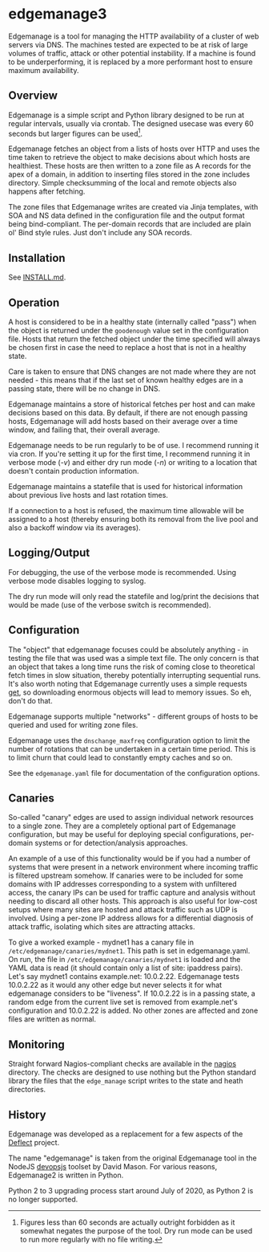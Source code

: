 edgemanage3
========

Edgemanage is a tool for managing the HTTP availability of a cluster of
web servers via DNS. The machines tested are expected to be at risk of
large volumes of traffic, attack or other potential instability. If a
machine is found to be underperforming, it is replaced by a more
performant host to ensure maximum availability.

Overview
--------

Edgemanage is a simple script and Python library designed to be run at
regular intervals, usually via crontab. The designed usecase was every
60 seconds but larger figures can be used[^1].

Edgemanage fetches an object from a lists of hosts over HTTP and uses
the time taken to retrieve the object to make decisions about which
hosts are healthiest. These hosts are then written to a zone file as A
records for the apex of a domain, in addition to inserting files
stored in the zone includes directory. Simple checksumming of the
local and remote objects also happens after fetching.

The zone files that Edgemanage writes are created via Jinja templates,
with SOA and NS data defined in the configuration file and the output
format being bind-compliant. The per-domain records that are included
are plain ol' Bind style rules. Just don't include any SOA records.

Installation
--------
See [INSTALL.md](https://github.com/equalitie/edgemanage/blob/master/INSTALL.md).

Operation
--------

A host is considered to be in a healthy state (internally called
"pass") when the object is returned under the `goodenough` value set
in the configuration file. Hosts that return the fetched object under
the time specified will always be chosen first in case the need to
replace a host that is not in a healthy state.

Care is taken to ensure that DNS changes are not made where they are
not needed - this means that if the last set of known healthy edges
are in a passing state, there will be no change in DNS.

Edgemanage maintains a store of historical fetches per host and can
make decisions based on this data. By default, if there are not enough
passing hosts, Edgemanage will add hosts based on their average over a
time window, and failing that, their overall average.

Edgemanage needs to be run regularly to be of use. I recommend running
it via cron. If you're setting it up for the first time, I recommend
running it in verbose mode (*-v*) and either dry run mode (*-n*) or
writing to a location that doesn't contain production information.

Edgemanage maintains a statefile that is used for historical
information about previous live hosts and last rotation times.

If a connection to a host is refused, the maximum time allowable will
be assigned to a host (thereby ensuring both its removal from the live
pool and also a backoff window via its averages).

Logging/Output
--------

For debugging, the use of the verbose mode is recommended. Using
verbose mode disables logging to syslog.

The dry run mode will only read the statefile and log/print the
decisions that would be made (use of the verbose switch is
recommended).

Configuration
--------

The "object" that edgemanage focuses could be absolutely anything - in
testing the file that was used was a simple text file. The only
concern is that an object that takes a long time runs the risk of
coming close to theoretical fetch times in slow situation, thereby
potentially interrupting sequential runs. It's also worth noting that
Edgemanage currently uses a simple requests
[get](http://docs.python-requests.org/en/latest/api/#requests.get), so
downloading enormous objects will lead to memory issues. So eh, don't
do that.

Edgemanage supports multiple "networks" - different groups of hosts to
be queried and used for writing zone files.

Edgemanage uses the `dnschange_maxfreq` configuration option to limit
the number of rotations that can be undertaken in a certain time
period. This is to limit churn that could lead to constantly empty
caches and so on.

See the `edgemanage.yaml` file for documentation of the configuration
options.

Canaries
-------

So-called "canary" edges are used to assign individual network
resources to a single zone. They are a completely optional part of
Edgemanage configuration, but may be useful for deploying special
configurations, per-domain systems or for detection/analysis
approaches.

An example of a use of this functionality would be if you had a number
of systems that were present in a network environment where incoming
traffic is filtered upstream somehow. If canaries were to be included
for some domains with IP addresses corresponding to a system with
unfiltered access, the canary IPs can be used for traffic capture and
analysis without needing to discard all other hosts. This approach is
also useful for low-cost setups where many sites are hosted and attack
traffic such as UDP is involved. Using a per-zone IP address allows
for a differential diagnosis of attack traffic, isolating which sites
are attracting attacks.

To give a worked example - mydnet1 has a canary file in
```/etc/edgemanage/canaries/mydnet1```. This path is set in
edgemanage.yaml. On run, the file in
```/etc/edgemanage/canaries/mydnet1``` is loaded and the YAML data is
read (it should contain only a list of site: ipaddress pairs). Let's
say mydnet1 contains example.net: 10.0.2.22. Edgemanage
tests 10.0.2.22 as it would any other edge but never selects it for
what edgemanage considers to be "liveness". If
10.0.2.22 is in a passing state, a random edge from the current live
set is removed from example.net's configuration and 10.0.2.22 is
added. No other zones are affected and zone files are written as
normal.

Monitoring
--------

Straight forward Nagios-compliant checks are available in the
[nagios](nagios) directory. The checks are designed to use
nothing but the Python standard library the files that the
`edge_manage` script writes to the state and heath directories.

History
--------

Edgemanage was developed as a replacement for a few aspects of the
[Deflect](https://deflect.ca) project.

The name "edgemanage" is taken from the original Edgemanage tool in
the NodeJS [devopsjs](https://github.com/equalitie/devopsjs) toolset
by David Mason. For various reasons, Edgemanage2 is written in Python.

[^1]: Figures less than 60 seconds are actually outright forbidden as
it somewhat negates the purpose of the tool. Dry run mode can be used
to run more regularly with no file writing.

Python 2 to 3 upgrading process start around July of 2020, as Python 2
is no longer supported.
